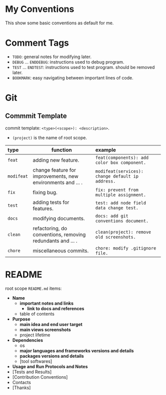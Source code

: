 # My Conventions

This show some basic conventions as default for me.

# Comment Tags

- `TODO`: general notes for modifying later.
- `DEBUG` ... `ENDDEBUG`: instructions used to debug program.
- `TEST` ... `ENDTEST`: instructions used to test program. should be removed later.
- `BOOKMARK`: easy navigating between important lines of code.

# Git

## Commmit Template

commit template: `<type>(<scope>): <description>`.

- `(project)` is the name of root scope.

|       type        |           function             |                   example                 |
| :---------------- | -----------------------------  | :---------------------------------------- |
| `feat` | adding new feature. | `feat(components): add color box component.` |
| `modifeat` | change feature for improvements, new environments and ... . | `modifeat(services): change default ip address.` |
| `fix` | fixing bug. | `fix: prevent from multiple assignment.` |
| `test` | adding tests for features. | `test: add node field data change test.` |
| `docs` | modifying documents. | `docs: add git conventions document.` |
| `clean` | refactoring, do conventions, removing redundants and ... . | `clean(project): remove old screenshots.` |
| `chore` | miscellaneous commits. | `chore: modify .gitignore file.` |

# README

root scope `README.md` items:
- **Name**
  - **important notes and links**
    - **link to docs and references**
  - table of contents
- **Purpose**
  - **main idea and end user target**
  - **main views screenshots**
  - project lifetime
- **Dependencies**
  - os
  - **major languages and frameworks versions and details**
  - **packages versions and details**
  - [tool softwares]
- **Usage and Run Protocols and Notes**
- [Tests and Results]
- [Contribution Conventions]
- Contacts
- [Thanks]
